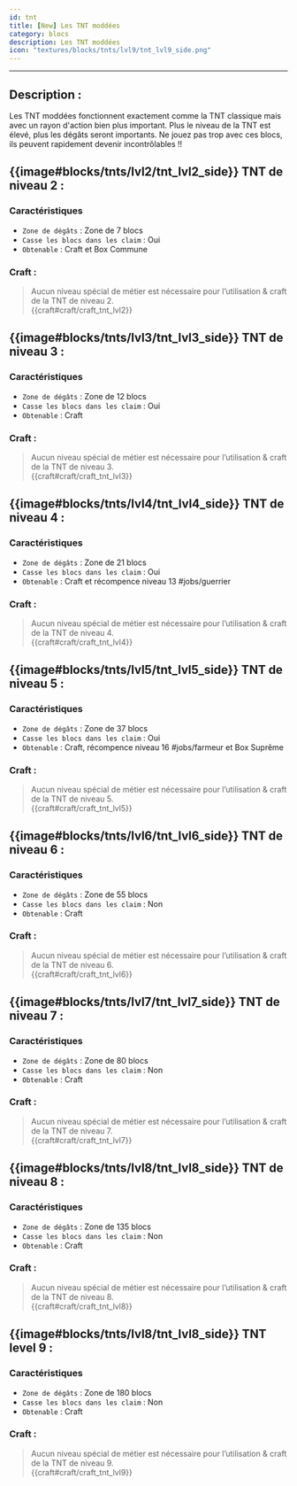 ```yaml
---
id: tnt
title: [New] Les TNT moddées
category: blocs
description: Les TNT moddées
icon: "textures/blocks/tnts/lvl9/tnt_lvl9_side.png"
---
```

___
## Description : 

Les TNT moddées fonctionnent exactement comme la TNT classique mais avec un rayon d'action bien plus important. Plus le niveau de la TNT est élevé, plus les dégâts seront importants.
Ne jouez pas trop avec ces blocs, ils peuvent rapidement devenir incontrôlables !! 

## {{image#blocks/tnts/lvl2/tnt_lvl2_side}} TNT de niveau 2 :

### Caractéristiques

- ``Zone de dégâts`` : Zone de 7 blocs
- ``Casse les blocs dans les claim`` : Oui
- ``Obtenable`` : Craft et Box Commune

### Craft : 

> Aucun niveau spécial de métier est nécessaire pour l’utilisation & craft de la TNT de niveau 2.  
{{craft#craft/craft_tnt_lvl2}}

## {{image#blocks/tnts/lvl3/tnt_lvl3_side}} TNT de niveau 3 :

### Caractéristiques

- ``Zone de dégâts`` : Zone de 12 blocs
- ``Casse les blocs dans les claim`` : Oui
- ``Obtenable`` : Craft

### Craft : 

> Aucun niveau spécial de métier est nécessaire pour l’utilisation & craft de la TNT de niveau 3.  
{{craft#craft/craft_tnt_lvl3}}

## {{image#blocks/tnts/lvl4/tnt_lvl4_side}} TNT de niveau 4 :

### Caractéristiques

- ``Zone de dégâts`` : Zone de 21 blocs
- ``Casse les blocs dans les claim`` : Oui
- ``Obtenable`` : Craft et récompence niveau 13 #jobs/guerrier

### Craft : 

> Aucun niveau spécial de métier est nécessaire pour l’utilisation & craft de la TNT de niveau 4.  
{{craft#craft/craft_tnt_lvl4}}

## {{image#blocks/tnts/lvl5/tnt_lvl5_side}} TNT de niveau 5 :

### Caractéristiques

- ``Zone de dégâts`` : Zone de 37 blocs
- ``Casse les blocs dans les claim`` : Oui
- ``Obtenable`` : Craft, récompence niveau 16 #jobs/farmeur et Box Suprême

### Craft : 

> Aucun niveau spécial de métier est nécessaire pour l’utilisation & craft de la TNT de niveau 5.  
{{craft#craft/craft_tnt_lvl5}}

## {{image#blocks/tnts/lvl6/tnt_lvl6_side}} TNT de niveau 6 :

### Caractéristiques

- ``Zone de dégâts`` : Zone de 55 blocs
- ``Casse les blocs dans les claim`` : Non
- ``Obtenable`` : Craft

### Craft : 

> Aucun niveau spécial de métier est nécessaire pour l’utilisation & craft de la TNT de niveau 6.  
{{craft#craft/craft_tnt_lvl6}}

## {{image#blocks/tnts/lvl7/tnt_lvl7_side}} TNT de niveau 7 :

### Caractéristiques

- ``Zone de dégâts`` : Zone de 80 blocs
- ``Casse les blocs dans les claim`` : Non
- ``Obtenable`` : Craft

### Craft : 

> Aucun niveau spécial de métier est nécessaire pour l’utilisation & craft de la TNT de niveau 7.  
{{craft#craft/craft_tnt_lvl7}}

## {{image#blocks/tnts/lvl8/tnt_lvl8_side}} TNT de niveau 8 :

### Caractéristiques

- ``Zone de dégâts`` : Zone de 135 blocs
- ``Casse les blocs dans les claim`` : Non
- ``Obtenable`` : Craft

### Craft : 

> Aucun niveau spécial de métier est nécessaire pour l’utilisation & craft de la TNT de niveau 8.  
{{craft#craft/craft_tnt_lvl8}}

## {{image#blocks/tnts/lvl8/tnt_lvl8_side}} TNT level 9 :

### Caractéristiques

- ``Zone de dégâts`` : Zone de 180 blocs
- ``Casse les blocs dans les claim`` : Non
- ``Obtenable`` : Craft

### Craft : 

> Aucun niveau spécial de métier est nécessaire pour l’utilisation & craft de la TNT de niveau 9.  
{{craft#craft/craft_tnt_lvl9}}
